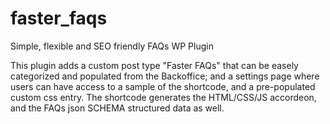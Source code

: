 # faster_faqs
Simple, flexible and SEO friendly FAQs WP Plugin

This plugin adds a custom post type "Faster FAQs" that can be easely categorized and populated from the Backoffice; and a settings page where users can have access to a sample of the shortcode, and a pre-populated custom css entry. 
The shortcode generates the HTML/CSS/JS accordeon, and the FAQs json SCHEMA structured data as well.
